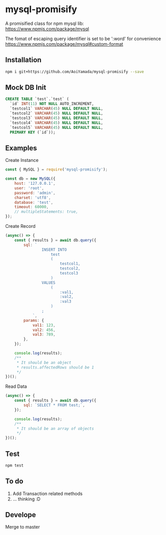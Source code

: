 # mysql-promisify

A promisified class for npm mysql lib:
https://www.npmjs.com/package/mysql

The fomat of escaping query identifier is set to be ':word' for convenience
https://www.npmjs.com/package/mysql#custom-format

## Installation
```bash
npm i git+https://github.com/AoiYamada/mysql-promisify --save
```

## Mock DB Init
```sql
CREATE TABLE `test`.`test` (
  `id` INT(11) NOT NULL AUTO_INCREMENT,
  `testcol1` VARCHAR(45) NULL DEFAULT NULL,
  `testcol2` VARCHAR(45) NULL DEFAULT NULL,
  `testcol3` VARCHAR(45) NULL DEFAULT NULL,
  `testcol4` VARCHAR(45) NULL DEFAULT NULL,
  `testcol5` VARCHAR(45) NULL DEFAULT NULL,
  PRIMARY KEY (`id`));
```

## Examples
Create Instance
```javascript
const { MySQL } = require('mysql-promisify');

const db = new MySQL({
    host: '127.0.0.1',
    user: 'root',
    password: 'admin',
    charset: 'utf8',
    database: 'test',
    timeout: 60000,
    // multipleStatements: true,
});
```

Create Record
```javascript
(async() => {
    const { results } = await db.query({
        sql: `
                INSERT INTO
                    test
                    (
                        testcol1, 
                        testcol2, 
                        testcol3
                    )
                VALUES
                    (
                        :val1,
                        :val2,
                        :val3
                    )
                ;
            `,
        params: {
            val1: 123,
            val2: 456,
            val3: 789,
        },
    });

	console.log(results);
	/**
	 * It should be an object
	 * results.affectedRows should be 1
	 */
})();
```

Read Data
```javascript
(async() => {
    const { results } = await db.query({
        sql: `SELECT * FROM test;`,
    });

	console.log(results);
	/**
	 * It should be an array of objects
	 */
})();
```

## Test
```bash
npm test
```

## To do
1. Add Transaction related methods
2. ... thinking :D

## Develope
Merge to master